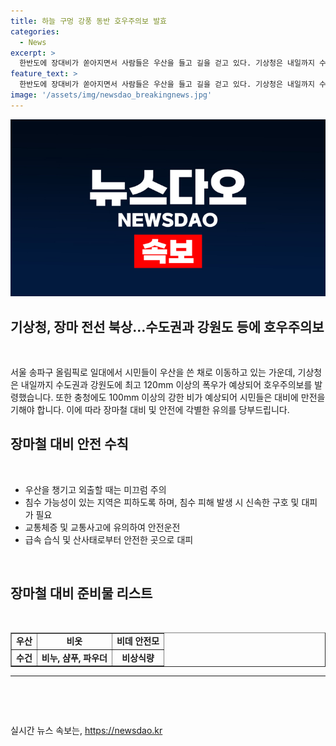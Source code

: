 ```yaml
---
title: 하늘 구멍 강풍 동반 호우주의보 발효
categories:
  - News
excerpt: >
  한반도에 장대비가 쏟아지면서 사람들은 우산을 들고 길을 걷고 있다. 기상청은 내일까지 수도권과 강원도에 최고 120mm 이상, 충청에 100mm 이상의 폭우가 예상되며, 호남과 영남 지역에도 30~80mm, 제주도에 20~60mm의 비가 예상된다. 함께 하늘에서 내릴 예상되는 많은 장맛비에 대비해야 할 것으로 전망된다.
feature_text: >
  한반도에 장대비가 쏟아지면서 사람들은 우산을 들고 길을 걷고 있다. 기상청은 내일까지 수도권과 강원도에 최고 120mm 이상, 충청에 100mm 이상의 폭우가 예상되며, 호남과 영남 지역에도 30~80mm, 제주도에 20~60mm의 비가 예상된다. 함께 하늘에서 내릴 예상되는 많은 장맛비에 대비해야 할 것으로 전망된다.
image: '/assets/img/newsdao_breakingnews.jpg'
---
```


<p><img src="/assets/img/newsdao_breakingnews.jpg" alt="cryptoinkorea 속보" /></p>

<h2>기상청, 장마 전선 북상…수도권과 강원도 등에 호우주의보</h2>

<p data-ke-size="size16">&nbsp;</p>

<p>서울 송파구 올림픽로 일대에서 시민들이 우산을 쓴 채로 이동하고 있는 가운데, 기상청은 내일까지 수도권과 강원도에 최고 120mm 이상의 폭우가 예상되어 호우주의보를 발령했습니다. 또한 충청에도 100mm 이상의 강한 비가 예상되어 시민들은 대비에 만전을 기해야 합니다. 이에 따라 장마철 대비 및 안전에 각별한 유의를 당부드립니다.</p></p>

<h2 data-ke-size="size26">장마철 대비 안전 수칙</h2>

<p data-ke-size="size16">&nbsp;</p>

<ul>
  <li>우산을 챙기고 외출할 때는 미끄럼 주의</li>
  <li>침수 가능성이 있는 지역은 피하도록 하며, 침수 피해 발생 시 신속한 구호 및 대피가 필요</li>
  <li>교통체증 및 교통사고에 유의하여 안전운전</li>
  <li>급속 습식 및 산사태로부터 안전한 곳으로 대피</li>
</ul>

<p data-ke-size="size16">&nbsp;</p>

<h2 data-ke-size="size26">장마철 대비 준비물 리스트</h2>

<p data-ke-size="size16">&nbsp;</p>

<table style="width: 100%;" border="1">
<tbody>
<tr>
<td style="text-align: center; height: 17px;"><b>우산</b></td>
<td style="text-align: center; height: 17px;"><b>비옷</b></td>
<td style="text-align: center; height: 17px;"><b>비데 안전모</b></td>
</tr>
<tr>
<td style="text-align: center; height: 17px;"><b>수건</b></td>
<td style="text-align: center; height: 17px;"><b>비누, 샴푸, 파우더</b></td>
<td style="text-align: center; height: 17px;"><b>비상식량</b></td>
</tr>
</tbody>
</table>

<hr>

<p data-ke-size="size16">&nbsp;</p>

<p data-ke-size="size16">&nbsp;</p>
실시간 뉴스 속보는, <a href="https://newsdao.kr" rel="dofollow">https://newsdao.kr</a>


